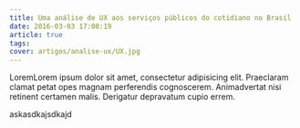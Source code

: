 ```yaml
---
title: Uma análise de UX aos serviços públicos do cotidiano no Brasil
date: 2016-03-03 17:08:19
article: true
tags:
cover: artigos/analise-ux/UX.jpg
---
```


LoremLorem ipsum dolor sit amet, consectetur adipisicing elit. Praeclaram clamat petat opes magnam perferendis cognoscerem. Animadvertat nisi retinent certamen malis. Derigatur depravatum cupio errem. 

<!-- more -->

askasdkajsdkajd